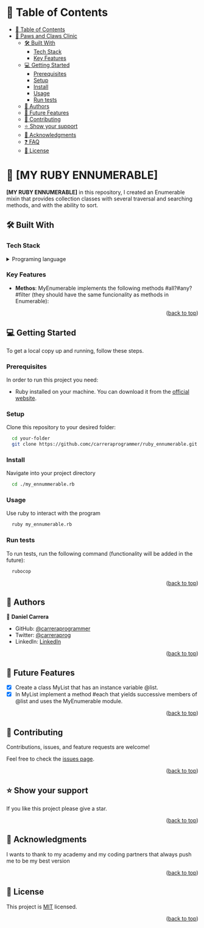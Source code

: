 <!-- TABLE OF CONTENTS -->

# 📗 Table of Contents

- [📗 Table of Contents](#-table-of-contents)
- [📖 Paws and Claws Clinic ](#-paws-and-claws-clinic-)
  - [🛠 Built With ](#-built-with-)
    - [Tech Stack ](#tech-stack-)
    - [Key Features ](#key-features-)
  - [💻 Getting Started ](#-getting-started-)
    - [Prerequisites](#prerequisites)
    - [Setup](#setup)
    - [Install](#install)
    - [Usage](#usage)
    - [Run tests](#run-tests)
  - [👥 Authors ](#-authors-)
  - [🔭 Future Features ](#-future-features-)
  - [🤝 Contributing ](#-contributing-)
  - [⭐️ Show your support ](#️-show-your-support-)
  - [🙏 Acknowledgments ](#-acknowledgments-)
  - [❓ FAQ ](#-faq-)
  - [📝 License ](#-license-)

<!-- PROJECT DESCRIPTION -->


# 📖 [MY RUBY ENNUMERABLE] <a name="about-project"></a>

**[MY RUBY ENNUMERABLE]** in this repository, I created an Enumerable mixin that provides collection classes with several traversal and searching methods, and with the ability to sort.


## 🛠 Built With <a name="built-with"></a>

### Tech Stack <a name="tech-stack"></a>

<details>
<summary>Programing language</summary>
  <ul>
    <li><a href="https://www.ruby-lang.org/">Ruby</a></li>
  </ul>
</details>


<!-- Features -->

### Key Features <a name="key-features"></a>


- **Methos**: MyEnumerable implements the following methods #all?#any? #filter (they should have the same funcionality as methods in Enumerable):


<p align="right">(<a href="#readme-top">back to top</a>)</p>

<!-- GETTING STARTED -->

## 💻 Getting Started <a name="getting-started"></a>

To get a local copy up and running, follow these steps.

### Prerequisites

In order to run this project you need:

-  Ruby installed on your machine. You can download it from the [official website](https://www.ruby-lang.org/es/downloads/).


### Setup

Clone this repository to your desired folder:

```sh
  cd your-folder
  git clone https://github.comc/carreraprogrammer/ruby_ennumerable.git
```

### Install

Navigate into your project directory 

```sh
  cd ./my_ennummerable.rb
```

### Usage

Use ruby to interact with the program

```sh
  ruby my_ennumerable.rb
```

### Run tests

To run tests, run the following command (functionality will be added in the future):

```sh
  rubocop
```

<p align="right">(<a href="#readme-top">back to top</a>)</p>

<!-- AUTHORS -->

## 👥 Authors <a name="authors"></a>

👤 **Daniel Carrera**

- GitHub: [@carreraprogrammer](https://github.com/carreraprogrammer )
- Twitter: [@carreraprog](https://twitter.com/carreraprog)
- LinkedIn: [LinkedIn](https://www.linkedin.com/in/daniel-carrera-85a917244/)

<p align="right">(<a href="#readme-top">back to top</a>)</p>

<!-- FUTURE FEATURES -->

## 🔭 Future Features <a name="future-features"></a>

- [x] Create a class MyList that has an instance variable @list.
- [x] In MyList implement a method #each that yields successive members of @list and uses the MyEnumerable module.

<p align="right">(<a href="#readme-top">back to top</a>)</p>

<!-- CONTRIBUTING -->

## 🤝 Contributing <a name="contributing"></a>

Contributions, issues, and feature requests are welcome!

Feel free to check the [issues page](https://github.com/carreraprogrammer/ruby_ennumerable/issues).

<p align="right">(<a href="#readme-top">back to top</a>)</p>

<!-- SUPPORT -->

## ⭐️ Show your support <a name="support"></a>

If you like this project please give a star.

<p align="right">(<a href="#readme-top">back to top</a>)</p>

<!-- ACKNOWLEDGEMENTS -->

## 🙏 Acknowledgments <a name="acknowledgements"></a>

I wants to thank to my academy and my coding partners that always push me to be my best version

<p align="right">(<a href="#readme-top">back to top</a>)</p>


<!-- LICENSE -->

## 📝 License <a name="license"></a>

This project is [MIT](./MIT.md) licensed.

<p align="right">(<a href="#readme-top">back to top</a>)</p>
